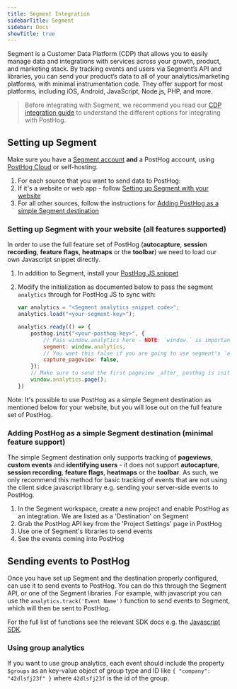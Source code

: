 ```yaml
---
title: Segment Integration
sidebarTitle: Segment
sidebar: Docs
showTitle: true
---
```


Segment is a Customer Data Platform (CDP) that allows you to easily manage data and integrations with services across your growth, product, and marketing stack. By tracking events and users via Segment’s API and libraries, you can send your product’s data to all of your analytics/marketing platforms, with minimal instrumentation code. They offer support for most platforms, including iOS, Android, JavaScript, Node.js, PHP, and more.

> Before integrating with Segment, we recommend you read our [CDP integration guide](/docs/integrate/cdp) to understand the different options for integrating with PostHog.

## Setting up Segment

Make sure you have a [Segment account](https://segment.com/docs/#getting-started) **and** a PostHog account, using [PostHog Cloud](https://app.posthog.com/signup) or self-hosting.

1. For each source that you want to send data to PostHog:
2. If it's a website or web app - follow [Setting up Segment with your website](#setting-up-segment-with-your-website-all-features-supported)
3. For all other sources, follow the instructions for [Adding PostHog as a simple Segment destination](#adding-posthog-as-a-simple-segment-destination-minimal-feature-support)

### Setting up Segment with your website (all features supported)

In order to use the full feature set of PostHog (**autocapture**, **session recording**, **feature flags**, **heatmaps** or the **toolbar**) we need to load our own Javascript snippet directly.

1. In addition to Segment, install your [PostHog JS snippet](/docs/integrate/client/js#installation)
2. Modify the initialization as documented below to pass the segment `analytics` through for PostHog JS to sync with:

    ```js
    var analytics = "<Segment analytics snippet code>"; 
    analytics.load("<your-segment-key>");

    analytics.ready(() => {
        posthog.init("<your-posthog-key>", {
            // Pass window.analytics here - NOTE: `window.` is important
            segment: window.analytics,
            // You want this false if you are going to use segment's `analytics.page()` for pageviews
            capture_pageview: false, 
        });
        // Make sure to send the first pageview _after_ posthog is initialised to get all the correct properties linked
        window.analytics.page();
    })
    ```

Note: It's possible to use PostHog as a simple Segment destination as mentioned below for your website, but you will lose out on the full feature set of PostHog.

### Adding PostHog as a simple Segment destination (minimal feature support)

The simple Segment destination only supports tracking of **pageviews**, **custom events** and **identifying users** - it does not support **autocapture**, **session recording**, **feature flags**, **heatmaps** or the **toolbar**. As such, we only recommend this method for basic tracking of events that are not using the client sidce javascript library e.g. sending your server-side events to PostHog.

1. In the Segment workspace, create a new project and enable PostHog as an integration. We are listed as a 'Destination' on Segment
2. Grab the PostHog API key from the 'Project Settings' page in PostHog
3. Use one of Segment's libraries to send events
4. See the events coming into PostHog

## Sending events to PostHog

Once you have set up Segment and the destination properly configured, can use it to send events to PostHog. You can do this through the Segment API, or one of the Segment libraries. For example, with javascript you can use the `analytics.track('Event Name')` function to send events to Segment, which will then be sent to PostHog.

For the full list of functions see the relevant SDK docs e.g. the [Javascript SDK](https://segment.com/docs/connections/sources/catalog/libraries/website/javascript/).

### Using group analytics

If you want to use group analytics, each event should include the property `$groups` as an key-value object of group type and ID like `{ "company": "42dlsfj23f" }` where `42dlsfj23f` is the id of the group.